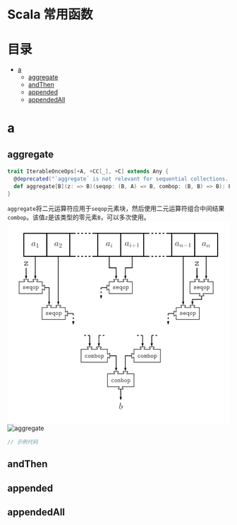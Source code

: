 # Scala 常用函数

目录
=================
   * [a](#a)
      * [aggregate](#aggregate)
      * [andThen](#andthen)
      * [appended](#appended)
      * [appendedAll](#appendedall)
# a
## aggregate
```scala
trait IterableOnceOps[+A, +CC[_], +C] extends Any {
  @deprecated("`aggregate` is not relevant for sequential collections. Use `foldLeft(z)(seqop)` instead.", "2.13.0")
  def aggregate[B](z: => B)(seqop: (B, A) => B, combop: (B, B) => B): B = foldLeft(z)(seqop)
}
```
`aggregate`将二元运算符应用于`seqop`元素块，然后使用二元运算符组合中间结果`combop`。该值`z`是该类型的零元素`B`，可以多次使用。
![aggregate](./images/scala-functions/aggregate.svg)
![aggregate](https://github.com/GourdErwa/scala-advanced/blob/master/scala-break-through-notes/images/scala-functions/aggregate.svg)
```scala
// 示例代码

```
## andThen
## appended
## appendedAll
